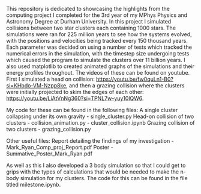 This repository is dedicated to showcasing the highlights from the computing project I completed for the 3rd year of my MPhys Physics and Astronomy Degree at Durham University. In this project I simulated collisions between two star clusters each containing 1000 stars. The simulations were ran for 225 million years to see how the systems evolved, with the positions and velocities being tracked every 150 thousand years. Each parameter was decided on using a number of tests which tracked the numerical errors in the simulation, with the timestep size undergoing tests which caused the program to simulate the clusters over 11 billion years. I also used matplotlib to created animated graphs of the simulations and their energy profiles throughout. The videos of these can be found on youtube. First I simulated a head on collision: https://youtu.be/fw0quLn1-B0?si=KHbdo-VM-Nzpp8ke, and then a grazing collision where the clusters were initially projected to skim the edges of each other: https://youtu.be/LiAtVnNg360?si=TPNL7w-yuy10lQW6.

My code for these can be found in the following files:
A single cluster collapsing under its own gravity - single_cluster.py
Head-on collision of two clusters - collision_animation.py
                                  - cluster_collision.ipynb
Grazing collision of two clusters - grazing_collision.py

Other useful files:
Report detailing the findings of my investigation - Mark_Ryan_Comp_proj_Report.pdf
Poster - Summative_Poster_Mark_Ryan.pdf

As well as this I also developed a 3 body simulation so that I could get to grips with the types of calculations that would be needed to make the n-body simulation for my clusters. The code for this can be found in the file titled milestone.ipynb.
